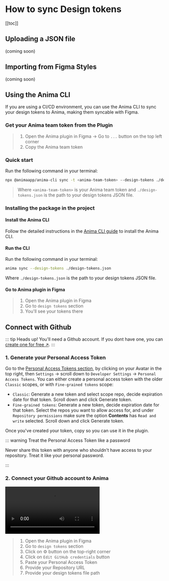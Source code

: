 # How to sync Design tokens

[[toc]]

## Uploading a JSON file

(coming soon)

## Importing from Figma Styles

(coming soon)

## Using the Anima CLI

If you are using a CI/CD environment, you can use the Anima CLI to sync your design tokens to Anima, making them syncable with Figma.

### Get your Anima team token from the Plugin

>1. Open the Anima plugin in Figma -> Go to `...` button on the top left corner
>2. Copy the Anima team token

### Quick start

Run the following command in your terminal:

```sh
npx @animaapp/anima-cli sync -t <anima-team-token> --design-tokens ./design-tokens.json
```

>Where `<anima-team-token>` is your Anima team token and `./design-tokens.json` is the path to your design tokens JSON file.

### Installing the package in the project

#### Install the Anima CLI

Follow the detailed instructions in the [Anima CLI guide](/guide/anima-cli/#setup) to install the Anima CLI.

#### Run the CLI

Run the following command in your terminal:

```sh
anima sync --design-tokens ./design-tokens.json
```

Where `./design-tokens.json` is the path to your design tokens JSON file.

#### Go to Anima plugin in Figma

>1. Open the Anima plugin in Figma
>2. Go to `design tokens` section
>3. You'll see your tokens there

## Connect with Github

::: tip Heads up!
You'll need a Github account. If you dont have one, you can [create one for free :arrow_upper_right:](https://github.com/signup).
:::

### 1. Generate your Personal Access Token

Go to the [Personal Access Tokens section](https://github.com/settings/tokens), by clicking on your Avatar in the top right, then `Settings` -> scroll down to `Developer Settings` -> `Personal Access Tokens`.
You can either create a personal access token with the older `Classic` scopes, or with `Fine-grained tokens` scope:

- `Classic`: Generate a new token and select scope repo, decide expiration date for that token. Scroll down and click Generate token.
- `Fine-grained tokens`: Generate a new token, decide expiration date for that token. Select the repos you want to allow access for, and under `Repository permissions` make sure the option **Contents** has `Read and write` selected. Scroll down and click Generate token.

Once you've created your token, copy so you can use it in the plugin.

::: warning Treat the Personal Access Token like a password

Never share this token with anyone who shouldn't have access to your repository. Treat it like your personal password.

:::

### 2. Connect your Github account to Anima

<video src="/setup-github.mp4" controls loop autoplay title="Link Title"></video>
>
>1. Open the Anima plugin in Figma
>2. Go to `design tokens` section
>3. Click on :gear: button on the top-right corner
>4. Click on `Edit GitHub credentials` button
>5. Paste your Personal Access Token
>6. Provide your Repository URL
>7. Provide your design tokens file path
